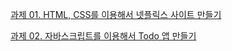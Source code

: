 [과제 01. HTML, CSS를 이용해서 넷플릭스 사이트 만들기](https://github.com/kyj0503/goorm/tree/main/1_Netflix)

[과제 02. 자바스크립트를 이용해서 Todo 앱 만들기](https://github.com/kyj0503/goorm/tree/main/2_Todo)
